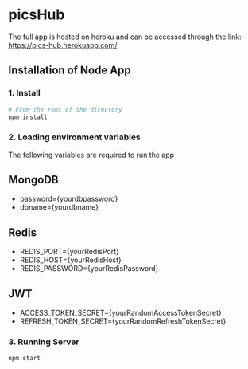 # picsHub
The full app is hosted on heroku and can be accessed through the link: https://pics-hub.herokuapp.com/

## Installation of Node App

### 1. Install

```Bash
# From the root of the directory
npm install
```

### 2. Loading environment variables
The following variables are required to run the app

## MongoDB
* password={yourdbpassword}
* dbname={yourdbname}

## Redis
* REDIS_PORT={yourRedisPort}
* REDIS_HOST={yourRedisHost}
* REDIS_PASSWORD={yourRedisPassword}

## JWT
* ACCESS_TOKEN_SECRET={yourRandomAccessTokenSecret}
* REFRESH_TOKEN_SECRET={yourRandomRefreshTokenSecret}

### 3. Running Server

```Bash
npm start
```
